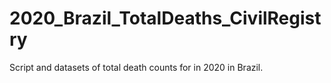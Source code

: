 # 2020_Brazil_TotalDeaths_CivilRegistry
Script and datasets of total death counts for in 2020 in Brazil.
